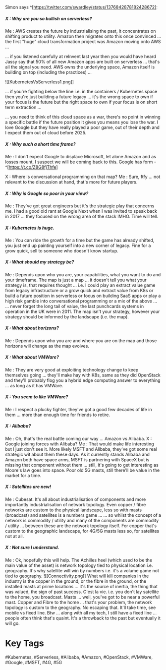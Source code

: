 Simon says ^[https://twitter.com/swardley/status/1376842878182428672]:

##### X : Why are you so bullish on serverless? 

Me : AWS creates the future by industrialising the past, it concentrates on shifting product to utility. Amazon then migrates onto this once convinced ... the first "huge" cloud transformation project was Amazon moving onto AWS ...

... if you listened carefully at reInvent last year then you would have heard Jassy say that 50% of all new Amazon apps are built on serverless ... that's all the signal you need. AWS owns the underlying space, Amazon itself is building on top (including the practices) ...

![[KubernetesVsServerless1.png]]

... if you're fighting below the line i.e. in the containers / Kubernetes space then you're just building a future legacy ... it's the wrong space to own if your focus is the future but the right space to own if your focus is on short term extraction ...

... you need to think of this cloud space as a war, there's no point in winning a specific battle if the future position it gives you means you lose the war. I love Google but they have really played a poor game, out of their depth and I expect them out of cloud before 2025.

##### X : Why such a short time frame? 
Me : I don't expect Google to displace Microsoft, let alone Amazon and as losses mount, I suspect we will be coming back to this. Google has form - ^[https://t.co/Z8G8fjThfe]

X : Where is conversational programming on that map? Me : Sure, ftfy ... not relevant to the discussion at hand, that's more for future players.

##### X : Why is Google so poor in your view?
Me : They've got great engineers but it's the strategic play that concerns me. I had a good old rant at Google Next when I was invited to speak back in 2017 ... they focused on the wrong area of the stack IMHO. Time will tell.

##### X : Kubernetes is huge. 
Me : You can ride the growth for a time but the game has already shifted, you just end up painting yourself into a new corner of legacy. Fine for a grow quick, sell to someone who doesn't know startup.

##### X : What should my strategy be? 
Me : Depends upon who you are, your capabilities, what you want to do and your timeframe. The map is just a map ... it doesn't tell you what your strategy is, that requires thought ...
i.e. I could play an extract value game from legacy infrastructure or a grow quick and extract value from K8s or build a future position in serverless or focus on building SaaS apps or play a high risk gamble into conversational programming or a mix of the above ...
... never forget the long tail of value, the last punchcards systems in operation in the UK were in 2011. The map isn't your strategy, however your strategy should be informed by the landscape (i.e. the map).

##### X : What about horizons? 
Me : Depends upon who you are and where you are on the map and those horizons will change as the map evolves.

##### X : What about VMWare? 
Me : They are very good at exploiting technology change to keep themselves going ... they'll make hay with K8s, same as they did OpenStack and they'll probably flog you a hybrid edge computing answer to everything ... as long as it has VMWare.

##### X : You seem to like VMWare? 
Me : I respect a plucky fighter, they've got a good few decades of life in them ... more than enough time for friends to retire.

##### X : Alibaba? 
Me : Oh, that's the real battle coming our way ... Amazon vs Alibaba. X : Google joining forces with Alibaba? Me : That would make life interesting but I just don't see it. More likely MSFT and Alibaba, they've got some real strategic wit about them these days.
As it currently stands Alibaba and Amazon both have space arms, MSFT is partnering with SpaceX but is missing that component without them ... still, it's going to get interesting as Moore's law goes into space. Poor old 5G masts, still there'll be value in the market for a time.

##### X : Satellites are new! 
Me : Cubesat. It's all about industrialisation of components and more importantly industrialisation of network topology. Even copper / fibre networks are custom to the physical landscape, less so with masts (broadcast) and satellites is a numbers game ...
... so whilst the concept of a network is commodity / utility and many of the components are commodity / utility ... between these are the network topology itself. For copper that's custom to the geographic landscape, for 4G/5G masts less so, for satellites not at all.

##### X : Not sure I understand. 
Me : Ok, hopefully this will help. The Achilles heel (which used to be the main value of the asset) is network topology tied to physical location i.e. geography. It's why satellite will win by numbers i.e. it's a volume game not tied to geography.
![[Connectivity.png]]
What will kill companies in the industry is the copper in the ground, or the fibre in the ground, or the installed masts at prime locations ... it's the source of inertia, the thing that was valued, the sign of past success. C'est la vie.
i.e. you don't lay satellite to the home, you broadcast. Masts ... well, you've got to be near a powerful mast. Copper and Fibre to the home ... that's your problem, the network topology is custom to the geography. No escaping that. It'll take time, see mobile vs fixed line.
Btw ... along with all my tech, I still have a fixed line ... people often think that's quaint. It's a throwback to the past but eventually it will go.


# Key Tags
#Kubernetes, #Serverless, #Alibaba, #Amazon, #OpenStack, #VMWare, #Google, #MSFT, #4G, #5G